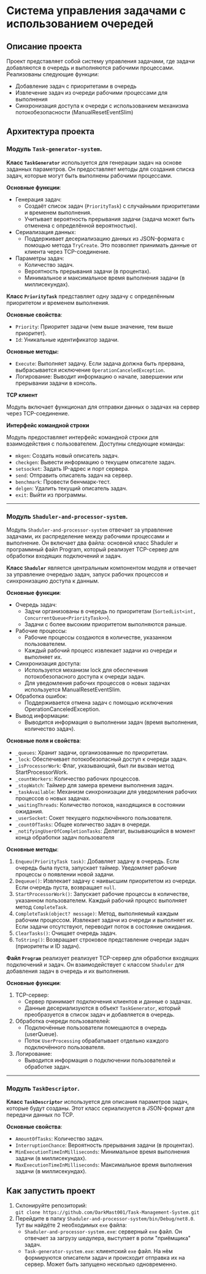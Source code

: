 # Система управления задачами с использованием очередей

## Описание проекта

Проект представляет собой систему управления задачами, где задачи добавляются в очередь и выполняются рабочими процессами. Реализованы следующие функции:

- Добавление задач c приоритетами в очередь
- Извлечение задач из очереди рабочими процессами для выполнения
- Синхронизация доступа к очереди с использованием механизма потокобезопасности (ManualResetEventSlim)

## Архитектура проекта

### Модуль `Task-generator-system`.

**Класс `TaskGenerator`** используется для генерации задач на основе заданных параметров. Он предоставляет методы для создания списка задач, которые могут быть выполнены рабочими процессами.

**Основные функции**:

- Генерация задач:
  - Создаёт список задач (`PriorityTask`) с случайными приоритетами и временем выполнения.
  - Учитывает вероятность прерывания задачи (задача может быть отменена с определённой вероятностью).
- Сериализация данных:
  - Поддерживает десериализацию данных из JSON-формата с помощью метода `TryCreate`. Это позволяет принимать данные от клиента через TCP-соединение.
- Параметры задач:
  - Количество задач.
  - Вероятность прерывания задачи (в процентах).
  - Минимальное и максимальное время выполнения задачи (в миллисекундах).

**Класс `PriorityTask`** представляет одну задачу с определённым приоритетом и временем выполнения.

**Основные свойства**:

- `Priority`: Приоритет задачи (чем выше значение, тем выше приоритет).
- `Id`: Уникальные идентификатор задачи.

**Основные методы:**

- `Execute`: Выполняет задачу. Если задача должна быть прервана, выбрасывается исключение `OperationCanceledException`.
- Логирование: Выводит информацию о начале, завершении или прерывании задачи в консоль.

**TCP клиент**

Модуль включает функционал для отправки данных о задачах на сервер через TCP-соединение.

**Интерфейс командной строки**

Модуль предоставляет интерфейс командной строки для взаимодействия с пользователем. Доступны следующие команды:

- `mkgen`: Создать новый описатель задач.
- `checkgen`: Вывести информацию о текущем описателе задач.
- `setsocket`: Задать IP-адрес и порт сервера.
- `send`: Отправить описатель задач на сервер.
- `benchmark`: Провести бенчмарк-тест.
- `delgen`: Удалить текущий описатель задач.
- `exit`: Выйти из программы.

---

### Модуль `Shaduler-and-processor-system`.

Модуль `Shaduler-and-processor-system` отвечает за управление задачами, их распределение между рабочими процессами и выполнение. Он включает два файла: основной класс Shaduler и программный файл Program, который реализует TCP-сервер для обработки входящих подключений и задач.

**Класс `Shaduler`** является центральным компонентом модуля и отвечает за управление очередью задач, запуск рабочих процессов и синхронизацию доступа к данным.

**Основные функции**:

- Очередь задач:
  - Задчи организованы в очередь по приоритетам (`SortedList<int, ConcurrentQueue<PriorityTask>>`).
  - Задачи с более высоким приоритетом выполняются раньше.
- Рабочие процессы:
  - Рабочие процессы создаются в количестве, указанном пользователем.
  - Каждый рабочий процесс извлекает задачи из очереди и выполняет их.
- Синхронизация доступа:
  - Используется механизм lock для обеспечения потокобезопасного доступа к очереди задач.
  - Для уведомления рабочих процессов о новых задачах используется ManualResetEventSlim.
- Обработка ошибок:
  - Поддерживается отмена задач с помощью исключения OperationCanceledException.
- Вывод информации:
  - Выводится информация о выполнении задач (время выполнения, количество задач).

**Основные поля и свойства**:

- `_queues`: Хранит задачи, организованные по приоритетам.
- `_lock`: Обеспечивает потокобезопасный доступ к очереди задач.
- `_isProcessorWork`: Флаг, указывающий, был ли вызван метод StartProcessorWork.
- `_countWorkers`: Количество рабочих процессов.
- `_stopWatch`: Таймер для замера времени выполнения задач.
- `_taskAvailable`: Механизм синхронизации для уведомления рабочих процессов о новых задачах.
- `_waitingThreads`: Количество потоков, находящихся в состоянии ожидания.
- `_userSocket`: Сокет текущего подключённого пользователя.
- `_countOfTasks`: Общее количество задач в очереди.
- `_notifyingUserOfCompletionTasks`: Делегат, вызывающийся в момент конца обработки задач пользователя

**Основные методы**:

1. `Enqueu(PriorityTask task)`: Добавляет задачу в очередь. Если очередь была пуста, запускает таймер. Уведомляет рабочие процессы о появлении новой задачи.
2. `Dequeue()`: Извлекает задачу с наивысшим приоритетом из очереди. Если очередь пуста, возвращает `null`.
3. `StartProcessorWork()`: Запускает рабочие процессы в количестве, указанном пользователем. Каждый рабочий процесс выполняет метод `CompleteTask`.
4. `CompleteTask(object? message)`: Метод, выполняемый каждым рабочим процессом. Извлекает задачи из очереди и выполняет их. Если задачи отсутствуют, переводит поток в состояние ожидания.
5. `ClearTasks()`: Очищает очередь задач.
6. `ToString()`: Возвращает строковое представление очереди задач (приоритеты и ID задач).

**Файл `Program`** реализует реализует TCP-сервер для обработки входящих подключений и задач. Он взаимодействует с классом `Shaduler` для добавления задач в очередь и их выполнения.

**Основные функции**:

1. TCP-сервер:
   - Сервер принимает подключения клиентов и данные о задачах.
   - Данные десериализуются в объект `TaskGenerator`, который преобразуется в список задач и добавляется в очередь.
2. Обработка очереди пользователей:
   - Подключённые пользователи помещаются в очередь (userQueue).
   - Поток `UserProcessing` обрабатывает отдельно каждого подключённого пользователя.
3. Логирование:
   - Выводится информация о подключении пользователей и обработке задач.

---

### Модуль `TaskDescriptor`.

**Класс `TaskDescriptor`** используется для описания параметров задач, которые будут созданы. Этот класс сериализуется в JSON-формат для передачи данных по TCP.

**Основные свойства**:

- `AmountOfTasks`: Количество задач.
- `InterruptionChance`: Вероятность прерывания задачи (в процентах).
- `MinExecutionTimeInMilliseconds`: Минимальное время выполнения задачи (в миллисекундах).
- `MaxExecutionTimeInMilliseconds`: Максимальное время выполнения задачи (в миллисекундах).

## Как запустить проект

1. Склонируйте репозиторий:<br>
   `git clone https://github.com/DarkMast001/Task-Management-System.git`<br>
2. Перейдите в папку `Shaduler-and-processor-system/bin/Debug/net8.0`.
   Тут вы найдёте 2 необходимых `exe` файла:<br>
   - `Shaduler-and-processor-system.exe`: серверный `exe` файл. Он отвечает за загрузу шедулера, выступает в роли "приёмщика" задач.
   - `Task-generator-system.exe`: клиентский `exe` файл. На нём формируются описатели задач и происходит отправка их на сервер. Может быть запущено несколько одновременно.
